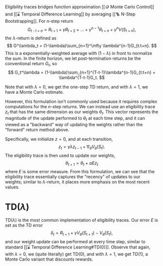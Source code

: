 Eligibility traces bridges function approximation [[🪙 Monte Carlo Control]] and [[⌛️ Temporal Difference Learning]] by averaging [[🪜 N-Step Bootstrapping]]. For $n$-step return 
$$
G_{t:t+n} = R_{t+1} + \gamma R_{t+2} + \ldots + \gamma^{n-1} R_{t+n} + \gamma^n V(S_{t+n}),
$$
 the $\lambda$-return is defined as 
$$
G^\lambda_t = (1-\lambda)\sum_{n=1}^\infty \lambda^{n-1}G_{t:t+n}.
$$
 This is a exponentially-weighted average with $(1-\lambda)$ in front to normalize the sum. In the finite horizon, we let post-termination returns be the conventional return $G_t$, so 
$$
G_t^\lambda = (1-\lambda)\sum_{n=1}^{T-t-1}\lambda^{n-1}G_{t:t+n} + \lambda^{T-t-1}G_t.
$$


Note that with $\lambda = 0$, we get the one-step TD return, and with $\lambda=1$, we have a Monte Carlo estimate.

However, this formulation isn't commonly used because it requires complex computations for the $n$-step returns. We can instead use an eligibility trace $z_t$ that has the same dimension as our weights $\theta_t$. This vector represents the magnitude of the update performed to $\theta_t$ at each time step, and it can viewed as a "backward" way of updating the weights rather than the "forward" return method above.

Specifically, we initialize $z = 0$, and at each transition, 
$$
z_t = \gamma \lambda z_{t-1} + \nabla_\theta V_\theta(S_t).
$$
 The eligibility trace is then used to update our weights, 
$$
\theta_{t+1} = \theta_t + \alpha E z_t
$$
 where $E$ is some error measure. From this formulation, we can see that the eligibility trace essentially captures the "recency" of updates to our weights; similar to $\lambda$-return, it places more emphasis on the most recent values.

# TD($\lambda$)
TD($\lambda$) is the most common implementation of eligibility traces. Our error $E$ is set as the TD error 
$$
\delta_t = R_{t+1} + \gamma V_\theta(S_{t+1}) - V_\theta(S_t),
$$
 and our weight update can be performed at every time step, similar to standard [[⌛️ Temporal Difference Learning#TD(0)]]. Observe that again, with $\lambda = 0$, we (quite literally) get TD(0), and with $\lambda = 1$, we get TD(1), a Monte Carlo variant that discounts rewards.